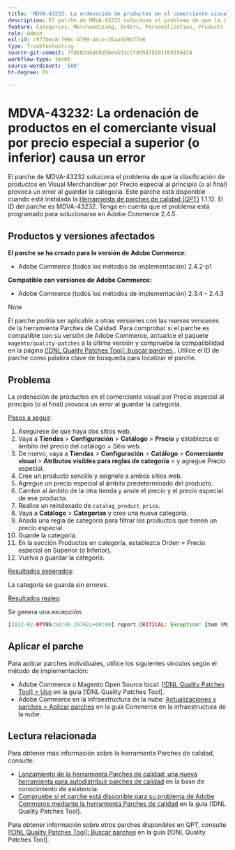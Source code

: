 ```yaml
---
title: 'MDVA-43232: La ordenación de productos en el comerciante visual por precio especial a superior (o inferior) causa un error'
description: El parche de MDVA-43232 soluciona el problema de que la clasificación de productos en Visual Merchandiser por Precio especial al principio (o al final) provoca un error al guardar la categoría. Este parche está disponible cuando está instalada la [Quality Patches Tool (QPT)](https://experienceleague.adobe.com/en/docs/commerce-operations/tools/quality-patches-tool/quality-patches-tool-to-self-serve-quality-patches) 1.1.12. El ID del parche es MDVA-43232. Tenga en cuenta que el problema está programado para solucionarse en Adobe Commerce 2.4.5.
feature: Categories, Merchandising, Orders, Personalization, Products
role: Admin
exl-id: c977bec8-f99c-4799-abce-26aad49b77e8
type: Troubleshooting
source-git-commit: 7fdb02a6d89d50ea593c5fd99d78101f89198424
workflow-type: tm+mt
source-wordcount: '509'
ht-degree: 0%

---
```


# MDVA-43232: La ordenación de productos en el comerciante visual por precio especial a superior (o inferior) causa un error

El parche de MDVA-43232 soluciona el problema de que la clasificación de productos en Visual Merchandiser por Precio especial al principio (o al final) provoca un error al guardar la categoría. Este parche está disponible cuando está instalada la [Herramienta de parches de calidad (QPT)](https://experienceleague.adobe.com/en/docs/commerce-operations/tools/quality-patches-tool/quality-patches-tool-to-self-serve-quality-patches) 1.1.12. El ID del parche es MDVA-43232. Tenga en cuenta que el problema está programado para solucionarse en Adobe Commerce 2.4.5.

## Productos y versiones afectados

**El parche se ha creado para la versión de Adobe Commerce:**

* Adobe Commerce (todos los métodos de implementación) 2.4.2-p1

**Compatible con versiones de Adobe Commerce:**

* Adobe Commerce (todos los métodos de implementación) 2.3.4 - 2.4.3

>[!NOTE]
>
>El parche podría ser aplicable a otras versiones con las nuevas versiones de la herramienta Parches de Calidad. Para comprobar si el parche es compatible con su versión de Adobe Commerce, actualice el paquete `magento/quality-patches` a la última versión y compruebe la compatibilidad en la página [[!DNL Quality Patches Tool]: buscar parches ](https://experienceleague.adobe.com/en/docs/commerce-operations/tools/quality-patches-tool/quality-patches-tool-to-self-serve-quality-patches). Utilice el ID de parche como palabra clave de búsqueda para localizar el parche.

## Problema

La ordenación de productos en el comerciante visual por Precio especial al principio (o al final) provoca un error al guardar la categoría.

<u>Pasos a seguir</u>:

1. Asegúrese de que haya dos sitios web.
1. Vaya a **Tiendas** > **Configuración** > **Catálogo** > **Precio** y establezca el ámbito del precio del catálogo = Sitio web.
1. De nuevo, vaya a **Tiendas** > **Configuración** > **Catálogo** > **Comerciante visual** > **Atributos visibles para reglas de categoría** > y agregue Precio especial.
1. Cree un producto sencillo y asígnelo a ambos sitios web.
1. Agregue un precio especial al ámbito predeterminado del producto.
1. Cambie al ámbito de la otra tienda y anule el precio y el precio especial de ese producto.
1. Realice un reindexado de `catalog_product_price`.
1. Vaya a **Catálogo** > **Categorías** y cree una nueva categoría.
1. Añada una regla de categoría para filtrar los productos que tienen un precio especial.
1. Guarde la categoría.
1. En la sección Productos en categoría, establezca Orden = Precio especial en Superior (o Inferior).
1. Vuelva a guardar la categoría.

<u>Resultados esperados</u>:

La categoría se guarda sin errores.

<u>Resultados reales</u>:

Se genera una excepción:

```php
[2022-02-07T05:58:46.297621+00:00] report.CRITICAL: Exception: Item (Magento\Catalog\Model\Product\Interceptor) with the same ID "1" already exists. in /lib/internal/Magento/Framework/Data/Collection.php:407
```

## Aplicar el parche

Para aplicar parches individuales, utilice los siguientes vínculos según el método de implementación:

* Adobe Commerce o Magento Open Source local: [[!DNL Quality Patches Tool] > Uso](/help/tools/quality-patches-tool/usage.md) en la guía [!DNL Quality Patches Tool].
* Adobe Commerce en la infraestructura de la nube: [Actualizaciones y parches > Aplicar parches](https://experienceleague.adobe.com/docs/commerce-cloud-service/user-guide/develop/upgrade/apply-patches.html) en la guía Commerce en la infraestructura de la nube.

## Lectura relacionada

Para obtener más información sobre la herramienta Parches de calidad, consulte:

* [Lanzamiento de la herramienta Parches de calidad: una nueva herramienta para autodistribuir parches de calidad](https://experienceleague.adobe.com/en/docs/commerce-operations/tools/quality-patches-tool/quality-patches-tool-to-self-serve-quality-patches) en la base de conocimiento de asistencia.
* [Compruebe si el parche está disponible para su problema de Adobe Commerce mediante la herramienta Parches de calidad](/help/tools/quality-patches-tool/patches-available-in-qpt/check-patch-for-magento-issue-with-magento-quality-patches.md) en la guía [!DNL Quality Patches Tool].

Para obtener información sobre otros parches disponibles en QPT, consulte [[!DNL Quality Patches Tool]: Buscar parches](https://experienceleague.adobe.com/tools/commerce-quality-patches/index.html) en la guía [!DNL Quality Patches Tool].
